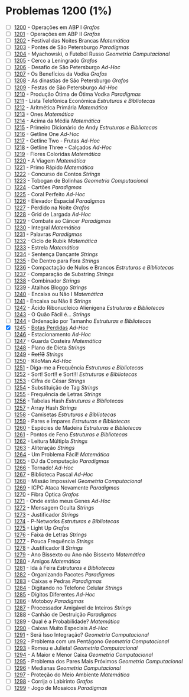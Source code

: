 # Problemas 1200 (1%)

- [ ]  [1200](https://www.beecrowd.com.br/repository/UOJ_1200.html) - Operações em ABP I *Grafos*
- [ ]  [1201](https://www.beecrowd.com.br/repository/UOJ_1201.html) - Operações em ABP II *Grafos*
- [ ]  [1202](https://www.beecrowd.com.br/repository/UOJ_1202.html) - Festival das Noites Brancas *Matemática*
- [ ]  [1203](https://www.beecrowd.com.br/repository/UOJ_1203.html) - Pontes de São Petersburgo *Paradigmas*
- [ ]  [1204](https://www.beecrowd.com.br/repository/UOJ_1204.html) - Myachowski, o Futebol Russo *Geometria Computacional*
- [ ]  [1205](https://www.beecrowd.com.br/repository/UOJ_1205.html) - Cerco a Leningrado *Grafos*
- [ ]  [1206](https://www.beecrowd.com.br/repository/UOJ_1206.html) - Desafio de São Petersburgo *Ad-Hoc*
- [ ]  [1207](https://www.beecrowd.com.br/repository/UOJ_1207.html) - Os Benefícios da Vodka *Grafos*
- [ ]  [1208](https://www.beecrowd.com.br/repository/UOJ_1208.html) - As dinastias de São Petersburgo *Grafos*
- [ ]  [1209](https://www.beecrowd.com.br/repository/UOJ_1209.html) - Festas de São Petersburgo *Ad-Hoc*
- [ ]  [1210](https://www.beecrowd.com.br/repository/UOJ_1210.html) - Produção Ótima de Ótima Vodka *Paradigmas*
- [ ]  [1211](https://www.beecrowd.com.br/repository/UOJ_1211.html) - Lista Telefônica Econômica *Estruturas e Bibliotecas*
- [ ]  [1212](https://www.beecrowd.com.br/repository/UOJ_1212.html) - Aritmética Primária *Matemática*
- [ ]  [1213](https://www.beecrowd.com.br/repository/UOJ_1213.html) - Ones *Matemática*
- [ ]  [1214](https://www.beecrowd.com.br/repository/UOJ_1214.html) - Acima da Média *Matemática*
- [ ]  [1215](https://www.beecrowd.com.br/repository/UOJ_1215.html) - Primeiro Dicionário de Andy *Estruturas e Bibliotecas*
- [ ]  [1216](https://www.beecrowd.com.br/repository/UOJ_1216.html) - Getline One *Ad-Hoc*
- [ ]  [1217](https://www.beecrowd.com.br/repository/UOJ_1217.html) - Getline Two - Frutas *Ad-Hoc*
- [ ]  [1218](https://www.beecrowd.com.br/repository/UOJ_1218.html) - Getline Three - Calçados *Ad-Hoc*
- [ ]  [1219](https://www.beecrowd.com.br/repository/UOJ_1219.html) - Flores Coloridas *Matemática*
- [ ]  [1220](https://www.beecrowd.com.br/repository/UOJ_1220.html) - A Viagem *Matemática*
- [ ]  [1221](https://www.beecrowd.com.br/repository/UOJ_1221.html) - Primo Rápido *Matemática*
- [ ]  [1222](https://www.beecrowd.com.br/repository/UOJ_1222.html) - Concurso de Contos *Strings*
- [ ]  [1223](https://www.beecrowd.com.br/repository/UOJ_1223.html) - Tobogan de Bolinhas *Geometria Computacional*
- [ ]  [1224](https://www.beecrowd.com.br/repository/UOJ_1224.html) - Cartões *Paradigmas*
- [ ]  [1225](https://www.beecrowd.com.br/repository/UOJ_1225.html) - Coral Perfeito *Ad-Hoc*
- [ ]  [1226](https://www.beecrowd.com.br/repository/UOJ_1226.html) - Elevador Espacial *Paradigmas*
- [ ]  [1227](https://www.beecrowd.com.br/repository/UOJ_1227.html) - Perdido na Noite *Grafos*
- [ ]  [1228](https://www.beecrowd.com.br/repository/UOJ_1228.html) - Grid de Largada *Ad-Hoc*
- [ ]  [1229](https://www.beecrowd.com.br/repository/UOJ_1229.html) - Combate ao Câncer *Paradigmas*
- [ ]  [1230](https://www.beecrowd.com.br/repository/UOJ_1230.html) - Integral *Matemática*
- [ ]  [1231](https://www.beecrowd.com.br/repository/UOJ_1231.html) - Palavras *Paradigmas*
- [ ]  [1232](https://www.beecrowd.com.br/repository/UOJ_1232.html) - Ciclo de Rubik *Matemática*
- [ ]  [1233](https://www.beecrowd.com.br/repository/UOJ_1233.html) - Estrela *Matemática*
- [ ]  [1234](https://www.beecrowd.com.br/repository/UOJ_1234.html) - Sentença Dançante *Strings*
- [ ]  [1235](https://www.beecrowd.com.br/repository/UOJ_1235.html) - De Dentro para Fora *Strings*
- [ ]  [1236](https://www.beecrowd.com.br/repository/UOJ_1236.html) - Compactação de Nulos e Brancos *Estruturas e Bibliotecas*
- [ ]  [1237](https://www.beecrowd.com.br/repository/UOJ_1237.html) - Comparação de Substring *Strings*
- [ ]  [1238](https://www.beecrowd.com.br/repository/UOJ_1238.html) - Combinador *Strings*
- [ ]  [1239](https://www.beecrowd.com.br/repository/UOJ_1239.html) - Atalhos Bloggo *Strings*
- [ ]  [1240](https://www.beecrowd.com.br/repository/UOJ_1240.html) - Encaixa ou Não I *Matemática*
- [ ]  [1241](https://www.beecrowd.com.br/repository/UOJ_1241.html) - Encaixa ou Não II *Strings*
- [ ]  [1242](https://www.beecrowd.com.br/repository/UOJ_1242.html) - Ácido Ribonucleico Alienígena *Estruturas e Bibliotecas*
- [ ]  [1243](https://www.beecrowd.com.br/repository/UOJ_1243.html) - O Quão Fácil é... *Strings*
- [ ]  [1244](https://www.beecrowd.com.br/repository/UOJ_1244.html) - Ordenação por Tamanho *Estruturas e Bibliotecas*
- [x]  [1245](https://www.beecrowd.com.br/repository/UOJ_1245.html) - [Botas Perdidas](1245.c) *Ad-Hoc*
- [ ]  [1246](https://www.beecrowd.com.br/repository/UOJ_1246.html) - Estacionamento *Ad-Hoc*
- [ ]  [1247](https://www.beecrowd.com.br/repository/UOJ_1247.html) - Guarda Costeira *Matemática*
- [ ]  [1248](https://www.beecrowd.com.br/repository/UOJ_1248.html) - Plano de Dieta *Strings*
- [ ]  [1249](https://www.beecrowd.com.br/repository/UOJ_1249.html) - ~~Rot13~~ *Strings*
- [ ]  [1250](https://www.beecrowd.com.br/repository/UOJ_1250.html) - KiloMan *Ad-Hoc*
- [ ]  [1251](https://www.beecrowd.com.br/repository/UOJ_1251.html) - Diga-me a Frequência *Estruturas e Bibliotecas*
- [ ]  [1252](https://www.beecrowd.com.br/repository/UOJ_1252.html) - Sort! Sort!! e Sort!!! *Estruturas e Bibliotecas*
- [ ]  [1253](https://www.beecrowd.com.br/repository/UOJ_1253.html) - Cifra de César *Strings*
- [ ]  [1254](https://www.beecrowd.com.br/repository/UOJ_1254.html) - Substituição de Tag *Strings*
- [ ]  [1255](https://www.beecrowd.com.br/repository/UOJ_1255.html) - Frequência de Letras *Strings*
- [ ]  [1256](https://www.beecrowd.com.br/repository/UOJ_1256.html) - Tabelas Hash *Estruturas e Bibliotecas*
- [ ]  [1257](https://www.beecrowd.com.br/repository/UOJ_1257.html) - Array Hash *Strings*
- [ ]  [1258](https://www.beecrowd.com.br/repository/UOJ_1258.html) - Camisetas *Estruturas e Bibliotecas*
- [ ]  [1259](https://www.beecrowd.com.br/repository/UOJ_1259.html) - Pares e Ímpares *Estruturas e Bibliotecas*
- [ ]  [1260](https://www.beecrowd.com.br/repository/UOJ_1260.html) - Espécies de Madeira *Estruturas e Bibliotecas*
- [ ]  [1261](https://www.beecrowd.com.br/repository/UOJ_1261.html) - Pontos de Feno *Estruturas e Bibliotecas*
- [ ]  [1262](https://www.beecrowd.com.br/repository/UOJ_1262.html) - Leitura Múltipla *Strings*
- [ ]  [1263](https://www.beecrowd.com.br/repository/UOJ_1263.html) - Aliteração *Strings*
- [ ]  [1264](https://www.beecrowd.com.br/repository/UOJ_1264.html) - Um Problema Fácil! *Matemática*
- [ ]  [1265](https://www.beecrowd.com.br/repository/UOJ_1265.html) - DJ da Computação *Paradigmas*
- [ ]  [1266](https://www.beecrowd.com.br/repository/UOJ_1266.html) - Tornado! *Ad-Hoc*
- [ ]  [1267](https://www.beecrowd.com.br/repository/UOJ_1267.html) - Biblioteca Pascal *Ad-Hoc*
- [ ]  [1268](https://www.beecrowd.com.br/repository/UOJ_1268.html) - Missão Impossível *Geometria Computacional*
- [ ]  [1269](https://www.beecrowd.com.br/repository/UOJ_1269.html) - ICPC Ataca Novamente *Paradigmas*
- [ ]  [1270](https://www.beecrowd.com.br/repository/UOJ_1270.html) - Fibra Óptica *Grafos*
- [ ]  [1271](https://www.beecrowd.com.br/repository/UOJ_1271.html) - Onde estão meus Genes *Ad-Hoc*
- [ ]  [1272](https://www.beecrowd.com.br/repository/UOJ_1272.html) - Mensagem Oculta *Strings*
- [ ]  [1273](https://www.beecrowd.com.br/repository/UOJ_1273.html) - Justificador *Strings*
- [ ]  [1274](https://www.beecrowd.com.br/repository/UOJ_1274.html) - P-Networks *Estruturas e Bibliotecas*
- [ ]  [1275](https://www.beecrowd.com.br/repository/UOJ_1275.html) - Light Up *Grafos*
- [ ]  [1276](https://www.beecrowd.com.br/repository/UOJ_1276.html) - Faixa de Letras *Strings*
- [ ]  [1277](https://www.beecrowd.com.br/repository/UOJ_1277.html) - Pouca Frequência *Strings*
- [ ]  [1278](https://www.beecrowd.com.br/repository/UOJ_1278.html) - Justificador II *Strings*
- [ ]  [1279](https://www.beecrowd.com.br/repository/UOJ_1279.html) - Ano Bissexto ou Ano não Bissexto *Matemática*
- [ ]  [1280](https://www.beecrowd.com.br/repository/UOJ_1280.html) - Amigos *Matemática*
- [ ]  [1281](https://www.beecrowd.com.br/repository/UOJ_1281.html) - Ida à Feira *Estruturas e Bibliotecas*
- [ ]  [1282](https://www.beecrowd.com.br/repository/UOJ_1282.html) - Organizando Pacotes *Paradigmas*
- [ ]  [1283](https://www.beecrowd.com.br/repository/UOJ_1283.html) - Caixas e Pedras *Paradigmas*
- [ ]  [1284](https://www.beecrowd.com.br/repository/UOJ_1284.html) - Digitando no Telefone Celular *Strings*
- [ ]  [1285](https://www.beecrowd.com.br/repository/UOJ_1285.html) - Dígitos Diferentes *Ad-Hoc*
- [ ]  [1286](https://www.beecrowd.com.br/repository/UOJ_1286.html) - Motoboy *Paradigmas*
- [ ]  [1287](https://www.beecrowd.com.br/repository/UOJ_1287.html) - Processador Amigável de Inteiros *Strings*
- [ ]  [1288](https://www.beecrowd.com.br/repository/UOJ_1288.html) - Canhão de Destruição *Paradigmas*
- [ ]  [1289](https://www.beecrowd.com.br/repository/UOJ_1289.html) - Qual é a Probabilidade? *Matemática*
- [ ]  [1290](https://www.beecrowd.com.br/repository/UOJ_1290.html) - Caixas Muito Especiais *Ad-Hoc*
- [ ]  [1291](https://www.beecrowd.com.br/repository/UOJ_1291.html) - Será Isso Integração? *Geometria Computacional*
- [ ]  [1292](https://www.beecrowd.com.br/repository/UOJ_1292.html) - Problema com um Pentágono *Geometria Computacional*
- [ ]  [1293](https://www.beecrowd.com.br/repository/UOJ_1293.html) - Romeu e Julieta! *Geometria Computacional*
- [ ]  [1294](https://www.beecrowd.com.br/repository/UOJ_1294.html) - A Maior e Menor Caixa *Geometria Computacional*
- [ ]  [1295](https://www.beecrowd.com.br/repository/UOJ_1295.html) - Problema dos Pares Mais Próximos *Geometria Computacional*
- [ ]  [1296](https://www.beecrowd.com.br/repository/UOJ_1296.html) - Medianas *Geometria Computacional*
- [ ]  [1297](https://www.beecrowd.com.br/repository/UOJ_1297.html) - Proteção do Meio Ambiente *Matemática*
- [ ]  [1298](https://www.beecrowd.com.br/repository/UOJ_1298.html) - Corrija o Labirinto *Grafos*
- [ ]  [1299](https://www.beecrowd.com.br/repository/UOJ_1299.html) - Jogo de Mosaicos *Paradigmas*
